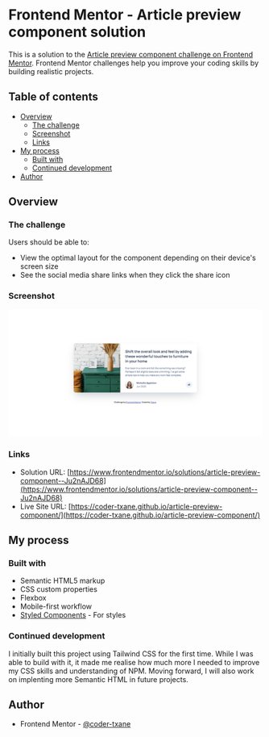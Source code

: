 # Frontend Mentor - Article preview component solution

This is a solution to the [Article preview component challenge on Frontend Mentor](https://www.frontendmentor.io/challenges/article-preview-component-dYBN_pYFT). Frontend Mentor challenges help you improve your coding skills by building realistic projects. 

## Table of contents

- [Overview](#overview)
  - [The challenge](#the-challenge)
  - [Screenshot](#screenshot)
  - [Links](#links)
- [My process](#my-process)
  - [Built with](#built-with)
  - [Continued development](#continued-development)
- [Author](#author)

## Overview

### The challenge

Users should be able to:

- View the optimal layout for the component depending on their device's screen size
- See the social media share links when they click the share icon

### Screenshot

![](design/final-design.png)

### Links

- Solution URL: [https://www.frontendmentor.io/solutions/article-preview-component--Ju2nAJD68](https://www.frontendmentor.io/solutions/article-preview-component--Ju2nAJD68)
- Live Site URL: [https://coder-txane.github.io/article-preview-component/](https://coder-txane.github.io/article-preview-component/)

## My process

### Built with

- Semantic HTML5 markup
- CSS custom properties
- Flexbox
- Mobile-first workflow
- [Styled Components](https://styled-components.com/) - For styles

### Continued development

I initially built this project using Tailwind CSS for the first time. While I was able to build with it, it made me realise how much more I needed to improve my CSS skills and understanding of NPM. Moving forward, I will also work on implenting more Semantic HTML in future projects.

## Author

- Frontend Mentor - [@coder-txane](https://www.frontendmentor.io/profile/coder-txane)